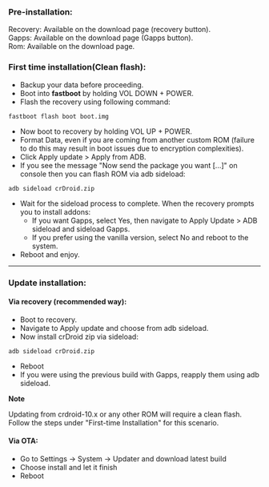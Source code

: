 ### Pre-installation:
Recovery: Available on the download page (recovery button).  
Gapps: Available on the download page (Gapps button).  
Rom: Available on the download page.  

### First time installation(Clean flash):
* Backup your data before proceeding.
* Boot into **fastboot** by holding VOL DOWN + POWER.
* Flash the recovery using following command:

```
fastboot flash boot boot.img
```

* Now boot to recovery by holding VOL UP + POWER.
* Format Data, even if you are coming from another custom ROM (failure to do this may result in boot issues due to encryption complexities).
* Click Apply update > Apply from ADB.
* If you see the message "Now send the package you want [...]" on console then you can flash ROM via adb sideload:

```
adb sideload crDroid.zip
```

* Wait for the sideload process to complete. When the recovery prompts you to install addons:
   * If you want Gapps, select Yes, then navigate to Apply Update > ADB sideload and sideload Gapps.
   * If you prefer using the vanilla version, select No and reboot to the system.
* Reboot and enjoy.

---

### Update installation:
#### Via recovery (recommended way):
* Boot to recovery.
* Navigate to Apply update and choose from adb sideload.
* Now install crDroid zip via sideload:

```
adb sideload crDroid.zip
```

* Reboot
* If you were using the previous build with Gapps, reapply them using adb sideload. 

**Note**

Updating from crdroid-10.x or any other ROM will require a clean flash. Follow the steps under "First-time Installation" for this scenario.

#### Via OTA:
* Go to Settings -> System -> Updater and download latest build
* Choose install and let it finish
* Reboot
